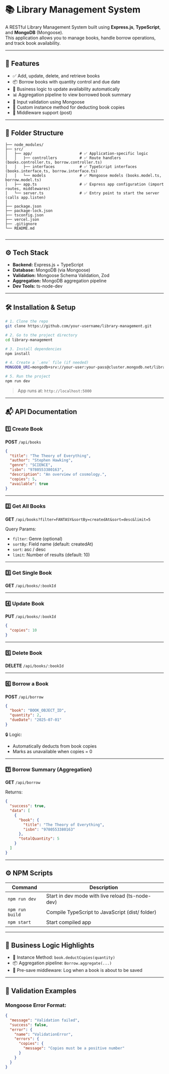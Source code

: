 
# 📚 Library Management System

A RESTful Library Management System built using **Express.js**, **TypeScript**, and **MongoDB** (Mongoose).  
This application allows you to manage books, handle borrow operations, and track book availability.

---

## 🚀 Features

- ✅ Add, update, delete, and retrieve books
- 📦 Borrow books with quantity control and due date
- 🧠 Business logic to update availability automatically
- 📊 Aggregation pipeline to view borrowed book summary
- 📘 Input validation using Mongoose
- 🧩 Custom instance method for deducting book copies
- 🧪 Middleware support (post)

---

## 📁 Folder Structure

```
├── node_modules/
├── src/
│   ├── app/                     # ✅ Application-specific logic
│   │   ├── controllers          # ✅ Route handlers (books.controller.ts, borrow.controller.ts)
│   │   ├── interfaces           # ✅ TypeScript interfaces (books.interface.ts, borrow.interface.ts)
│   │   └── models               # ✅ Mongoose models (books.model.ts, borrow.model.ts)
│   ├── app.ts                   # ✅ Express app configuration (import routes, middlewares)
│   └── server.ts                # ✅ Entry point to start the server (calls app.listen)
│
├── package.json
├── package-lock.json
├── tsconfig.json
├── vercel.json
├── .gitignore
└── README.md


```
---

## ⚙️ Tech Stack

- **Backend:** Express.js + TypeScript
- **Database:** MongoDB (via Mongoose)
- **Validation:** Mongoose Schema Validation, Zod
- **Aggregation:** MongoDB aggregation pipeline
- **Dev Tools:** ts-node-dev

---

## 🛠️ Installation & Setup

```bash
# 1. Clone the repo
git clone https://github.com/your-username/library-management.git

# 2. Go to the project directory
cd library-management

# 3. Install dependencies
npm install

# 4. Create a `.env` file (if needed)
MONGODB_URI=mongodb+srv://your-user:your-pass@cluster.mongodb.net/library_management

# 5. Run the project
npm run dev
```

> App runs at: `http://localhost:5000`

---

## 📬 API Documentation

### 1️⃣ Create Book  
**POST** `/api/books`

```json
{
  "title": "The Theory of Everything",
  "author": "Stephen Hawking",
  "genre": "SCIENCE",
  "isbn": "9780553380163",
  "description": "An overview of cosmology.",
  "copies": 5,
  "available": true
}
```

---

### 2️⃣ Get All Books  
**GET** `/api/books?filter=FANTASY&sortBy=createdAt&sort=desc&limit=5`

Query Params:
- `filter`: Genre (optional)
- `sortBy`: Field name (default: createdAt)
- `sort`: asc / desc
- `limit`: Number of results (default: 10)

---

### 3️⃣ Get Single Book  
**GET** `/api/books/:bookId`

---

### 4️⃣ Update Book  
**PUT** `/api/books/:bookId`

```json
{
  "copies": 10
}
```

---

### 5️⃣ Delete Book  
**DELETE** `/api/books/:bookId`

---

### 6️⃣ Borrow a Book  
**POST** `/api/borrow`

```json
{
  "book": "BOOK_OBJECT_ID",
  "quantity": 2,
  "dueDate": "2025-07-01"
}
```

🔒 Logic:
- Automatically deducts from book copies
- Marks as unavailable when copies = 0

---

### 7️⃣ Borrow Summary (Aggregation)  
**GET** `/api/borrow`

Returns:
```json
{
  "success": true,
  "data": [
    {
      "book": {
        "title": "The Theory of Everything",
        "isbn": "9780553380163"
      },
      "totalQuantity": 5
    }
  ]
}
```

---

## ⚙️ NPM Scripts

| Command         | Description              |
|-----------------|--------------------------|
| `npm run dev`   | Start in dev mode with live reload (ts-node-dev) |
| `npm run build` | Compile TypeScript to JavaScript (dist/ folder) |
| `npm start`     | Start compiled app |

---

## 🧠 Business Logic Highlights

- 📌 Instance Method: `book.deductCopies(quantity)`
- 📦 Aggregation pipeline: `Borrow.aggregate(...)`
- 🔄 Pre-save middleware: Log when a book is about to be saved

---

## 🧪 Validation Examples

### Mongoose Error Format:
```json
{
  "message": "Validation failed",
  "success": false,
  "error": {
    "name": "ValidationError",
    "errors": {
      "copies": {
        "message": "Copies must be a positive number"
      }
    }
  }
}
```
